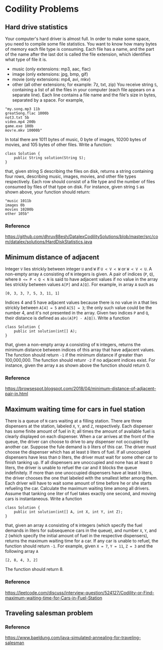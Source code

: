 # Codility Problems
## Hard drive statistics
Your computer's hard driver is almost full. In order to make some space, you need to compile some file statistics. You want to know how many bytes of memory each file type is consuming. Each file has a name, and the part of the name after the last dot is called the file extension, which identifies what type of file it is.
* music (only extensions: mp3, aac, flac)
* image (only extensions: jpg, bmp, gif)
* movie (only extensions: mp4, avi, mkv)
* other (all other extensions; for example: 7z, txt, zip)
You receive string `S`, containing a list of all the files in your computer (each file appears on a separate line). Each line contains a file name and the file's size in bytes, separated by a space. For example, 
```
"my.song.mp3 11b
greatSong.flac 1000b
not3.txt 5b
video.mp4 200b
game.exe 100b
mov!e.mkv 10000b"
``` 
In total there are 1011 bytes of music, 0 byte of images, 10200 bytes of movies, and 105 bytes of other files. Write a function:
```
class Solution {
    public String solution(String S);
}
```
that, given string S describing the files on disk, returns a string containing four rows, describing music, images, movies, and other file types respectively. Each row should consist of a file type and the number of files consumed by files of that type on disk. For instance, given string `S` as shown above, your function should return:
```
"music 1011b
images 0b
movies 10200b
other 105b"
```

### Reference 
https://github.com/dhruv88esh/DatalexCodilitySolutions/blob/master/src/com/datalex/solutions/HardDiskStatistics.java

## Minimum distance of adjacent
Integer `V` lies strickly between integer `U` and `W` if `U < V < W` or `W < V < U`. A non-empty array `A` consisting of `N` integers is given. A pair of indices (`P`, `Q`), where `0 <= P < Q < N` is said to have adjacent values if no value in the array lies strickly between values `A[P]` and `A[Q]`. For example, in array `A` such as
```
[0, 3, 3, 7, 5, 3, 11, 1]
```
Indices 4 and 5 have adjacent values because there is no value in `A` that lies strickly between `A[4] = 5` and `A[5] = 3`; the only such value could be the number 4, and it's not presented in the array.
Given two indices `P` and `Q`, their distance is defined as `abs(A[P] - A[Q])`. Write a function
```
class Solution {
    public int solution(int[] A);
}
```
that, given a non-empty array `A` consisting of `N` integers, returns the minimum distance between indices of this array that have adjacent values. The function should return `-1` if the minimum distance if greater than 100,000,000. The function should retunr `-2` if no adjacent indices exist. For instance, given the array `A` as shown above the function should return 0.

### Reference
https://browsespot.blogspot.com/2018/04/minimum-distance-of-adjacent-pair-in.html

## Maximum waiting time for cars in fuel station
There is a queue of `N` cars waiting at a filling station. There are three dispensers at the station, labeled `X`, `Y`, and `Z`, respectively. Each dispenser has some finite amount of fuel in it; all times the amount of available fuel is clearly displayed on each dispenser.
When a car arrives at the front of the queue, the driver can choose to drive to any dispenser not occupied by another car. Suppose the fule demand is `D` liters of this car. The driver must choose the dispenser which has at least `D` liters of fuel. If all unoccupied dispensers have less than `D` liters, the driver must wait for some other car to finish tanking up. If all dispensers are unoccupied and none has at least `D` liters, the driver is unable to refuel the car and it blocks the queue indefinitely. If more than one unoccupied dispensers have at least `D` liters, the driver chooses the one that labeled with the smallest letter among them.
Each driver will have to wait some amount of time before he or she starts refueling the car. Calculate the maximum waiting time among all drivers. Assume that tanking one liter of fuel takes exactly one second, and moving cars is instantaneous. Write a function
```
class Solution {
    public int solution(int[] A, int X, int Y, int Z);
}
```
that, given an array `A` consisting of `N` integers (which specify the fuel demands in liters for subsequence cars in the queue), and number `X`, `Y`, and `Z` (which specify the initial amount of fuel in the respective dispensers), returns the maximum waiting time for a car. If any car is unable to refuel, the function should return `-1`. For example, given `X = 7`, `Y = 11`, `Z = 3` and the following array `A`
```
[2, 8, 4, 3, 2]
```
The function should return 8.

### Reference
https://leetcode.com/discuss/interview-question/524127/Codility-or-Find-maximum-waiting-time-for-Cars-in-Fuel-Station

## Traveling salesman problem
### Reference
https://www.baeldung.com/java-simulated-annealing-for-traveling-salesman
